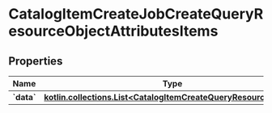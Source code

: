 
# CatalogItemCreateJobCreateQueryResourceObjectAttributesItems

## Properties
| Name | Type | Description | Notes |
| ------------ | ------------- | ------------- | ------------- |
| **&#x60;data&#x60;** | [**kotlin.collections.List&lt;CatalogItemCreateQueryResourceObject&gt;**](CatalogItemCreateQueryResourceObject.md) |  |  |



